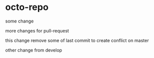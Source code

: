 # octo-repo


some change

more changes for pull-request 

this change remove some of last commit to create conflict on master

other change from develop

